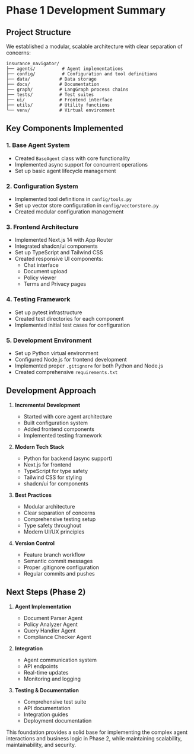 # Phase 1 Development Summary

## Project Structure
We established a modular, scalable architecture with clear separation of concerns:

```
insurance_navigator/
├── agents/          # Agent implementations
├── config/          # Configuration and tool definitions
├── data/           # Data storage
├── docs/           # Documentation
├── graph/          # LangGraph process chains
├── tests/          # Test suites
├── ui/             # Frontend interface
├── utils/          # Utility functions
└── venv/           # Virtual environment
```

## Key Components Implemented

### 1. Base Agent System
- Created `BaseAgent` class with core functionality
- Implemented async support for concurrent operations
- Set up basic agent lifecycle management

### 2. Configuration System
- Implemented tool definitions in `config/tools.py`
- Set up vector store configuration in `config/vectorstore.py`
- Created modular configuration management

### 3. Frontend Architecture
- Implemented Next.js 14 with App Router
- Integrated shadcn/ui components
- Set up TypeScript and Tailwind CSS
- Created responsive UI components:
  - Chat interface
  - Document upload
  - Policy viewer
  - Terms and Privacy pages

### 4. Testing Framework
- Set up pytest infrastructure
- Created test directories for each component
- Implemented initial test cases for configuration

### 5. Development Environment
- Set up Python virtual environment
- Configured Node.js for frontend development
- Implemented proper `.gitignore` for both Python and Node.js
- Created comprehensive `requirements.txt`

## Development Approach

1. **Incremental Development**
   - Started with core agent architecture
   - Built configuration system
   - Added frontend components
   - Implemented testing framework

2. **Modern Tech Stack**
   - Python for backend (async support)
   - Next.js for frontend
   - TypeScript for type safety
   - Tailwind CSS for styling
   - shadcn/ui for components

3. **Best Practices**
   - Modular architecture
   - Clear separation of concerns
   - Comprehensive testing setup
   - Type safety throughout
   - Modern UI/UX principles

4. **Version Control**
   - Feature branch workflow
   - Semantic commit messages
   - Proper .gitignore configuration
   - Regular commits and pushes

## Next Steps (Phase 2)

1. **Agent Implementation**
   - Document Parser Agent
   - Policy Analyzer Agent
   - Query Handler Agent
   - Compliance Checker Agent

2. **Integration**
   - Agent communication system
   - API endpoints
   - Real-time updates
   - Monitoring and logging

3. **Testing & Documentation**
   - Comprehensive test suite
   - API documentation
   - Integration guides
   - Deployment documentation

This foundation provides a solid base for implementing the complex agent interactions and business logic in Phase 2, while maintaining scalability, maintainability, and security. 